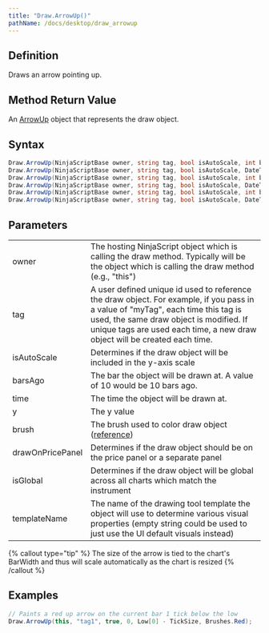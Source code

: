 ```yaml
---
title: "Draw.ArrowUp()"
pathName: /docs/desktop/draw_arrowup
---
```


## Definition

Draws an arrow pointing up.

## Method Return Value

An [ArrowUp](/docs/desktop/arrowup) object that represents the draw object.

## Syntax

```csharp
Draw.ArrowUp(NinjaScriptBase owner, string tag, bool isAutoScale, int barsAgo, double y, Brush brush)  
Draw.ArrowUp(NinjaScriptBase owner, string tag, bool isAutoScale, DateTime time, double y, Brush brush)  
Draw.ArrowUp(NinjaScriptBase owner, string tag, bool isAutoScale, int barsAgo, double y, Brush brush, bool drawOnPricePanel)  
Draw.ArrowUp(NinjaScriptBase owner, string tag, bool isAutoScale, DateTime time, double y, Brush brush, bool drawOnPricePanel)  
Draw.ArrowUp(NinjaScriptBase owner, string tag, bool isAutoScale, int barsAgo, double y, bool isGlobal, string templateName)  
Draw.ArrowUp(NinjaScriptBase owner, string tag, bool isAutoScale, DateTime time, double y, bool isGlobal, string templateName)  
```

## Parameters

|  |  |
| --- | --- |
| owner | The hosting NinjaScript object which is calling the draw method. Typically will be the object which is calling the draw method (e.g., "this") |
| tag | A user defined unique id used to reference the draw object. For example, if you pass in a value of "myTag", each time this tag is used, the same draw object is modified. If unique tags are used each time, a new draw object will be created each time. |
| isAutoScale | Determines if the draw object will be included in the y-axis scale |
| barsAgo | The bar the object will be drawn at. A value of 10 would be 10 bars ago. |
| time | The time the object will be drawn at. |
| y | The y value |
| brush | The brush used to color draw object ([reference](https://msdn.microsoft.com/en-us/library/system.windows.media.brushes%28v=vs.110%29.aspx)) |
| drawOnPricePanel | Determines if the draw object should be on the price panel or a separate panel |
| isGlobal | Determines if the draw object will be global across all charts which match the instrument |
| templateName | The name of the drawing tool template the object will use to determine various visual properties (empty string could be used to just use the UI default visuals instead) |

{% callout type="tip" %}
The size of the arrow is tied to the chart's BarWidth and thus will scale automatically as the chart is resized
{% /callout %}

## Examples

```csharp
// Paints a red up arrow on the current bar 1 tick below the low
Draw.ArrowUp(this, "tag1", true, 0, Low[0] - TickSize, Brushes.Red);
```

